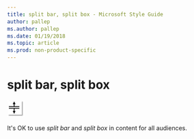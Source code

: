 ```yaml
---
title: split bar, split box - Microsoft Style Guide
author: pallep
ms.author: pallep
ms.date: 01/19/2018
ms.topic: article
ms.prod: non-product-specific
---
```


# split bar, split box

![](media/split-bar-split-box/1404636417.png)

It's OK to use *split bar* and *split box* in content for all audiences.
